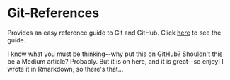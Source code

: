 # Git-References

Provides an easy reference guide to Git and GitHub. Click [here](https://htmlpreview.github.io/?https://github.com/Ckrenzer/Git-References/blob/main/Git-References.html) to see the guide.

I know what you must be thinking--why put this on GitHub? Shouldn't this be a Medium article? Probably. But it is on here, and it is great--so enjoy! I wrote it in Rmarkdown, so there's that...
